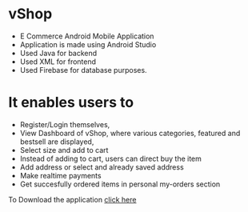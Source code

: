 # vShop
- E Commerce Android Mobile Application
- Application is made using Android Studio
- Used Java for backend
- Used XML for frontend
- Used Firebase for database purposes.

# It enables users to 
- Register/Login themselves, 
- View Dashboard of vShop, where various categories, featured and bestsell are displayed, 
- Select size and add to cart
- Instead of adding to cart, users can direct buy the item
- Add address or select and already saved address
- Make realtime payments
- Get succesfully ordered items in personal my-orders section


To Download the application [click here](https://github.com/kathuriabhinav/vShop/raw/main/app/release/app-release.apk) 
